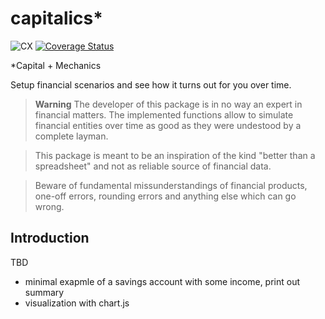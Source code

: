 
capitalics*
===========

![CX](https://github.com/jsteinhofff/capitalics/actions/workflows/cx.yml/badge.svg)
[![Coverage Status](https://coveralls.io/repos/github/jsteinhofff/capitalics/badge.svg?branch=master)](https://coveralls.io/github/jsteinhofff/capitalics?branch=master)

*Capital + Mechanics

Setup financial scenarios and see how it turns out for you over time.

> **Warning** The developer of this package is in no way an expert in financial matters. The implemented functions allow to simulate financial entities over time as good as they were undestood by a complete layman.

> This package is meant to be an inspiration of the kind "better than a spreadsheet" and not as reliable source of financial data.

> Beware of fundamental missunderstandings of financial products, one-off errors, rounding errors and anything else which can go wrong.


Introduction
------------

TBD

* minimal exapmle of a savings account with some income, print out summary
* visualization with chart.js
